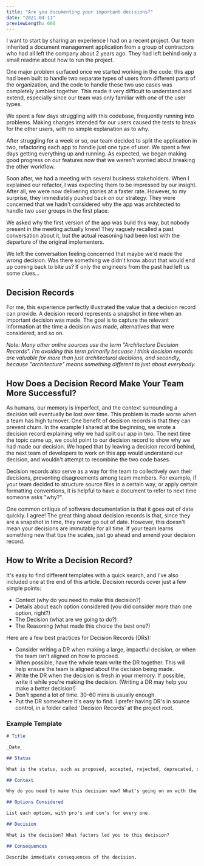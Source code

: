 ```yaml
---
title: "Are you documenting your important decisions?"
date: "2021-04-11"
previewLength: 600
---
```


I want to start by sharing an experience I had on a recent project. Our team inherited a document management application from a group of contractors who had all left the company about 2 years ago. They had left behind only a small readme about how to run the project.

One major problem surfaced once we started working in the code: this app had been built to handle two separate types of users from different parts of the organization, and the code to handle these two use cases was completely jumbled together. This made it very difficult to understand and extend, especially since our team was only familiar with *one* of the user types. 

We spent a few days struggling with this codebase, frequently running into problems. Making changes intended for our users caused the tests to break for the other users, with no simple explanation as to why.

After struggling for a week or so, our team decided to split the application in two, refactoring each app to handle just one type of user. We spent a few days getting everything up and running. As expected, we began making good progress on our features now that we weren't worried about breaking the other workflow.

Soon after, we had a meeting with several business stakeholders. When I explained our refactor, I was expecting them to be impressed by our insight. After all, we were now delivering stories at a faster rate. However, to my surprise, they immediately pushed back on our strategy. They were concerned that we hadn't considered why the app was architected to handle two user groups in the first place.

We asked why the first version of the app was build this way, but nobody present in the meeting actually knew! They vaguely recalled a past conversation about it, but the actual reasoning had been lost with the departure of the original implementers.

We left the conversation feeling concerned that maybe we'd made the wrong decision. Was there something we didn't know about that would end up coming back to bite us? If only the engineers from the past had left us some clues...

## Decision Records

For me, this experience perfectly illustrated the value that a decision record can provide. A decision record represents a snapshot in time when an important decision was made. The goal is to capture the relevant information at the time a decision was made, alternatives that were considered, and so on. 

_Note: Many other online sources use the term "Architecture Decision Records". I'm avoiding this term primarily becuase I think decision records are valuable for more than just architectural decisions, and secondly, because "architecture" means something different to just about everybody._

## How Does a Decision Record Make Your Team More Successful?

As humans, our memory is imperfect, and the context surrounding a decision will eventually be lost over time. This problem is made worse when a team has high turnover. One benefit of decision records is that they can prevent churn. In the example I shared at the beginning, we wrote a decision record explaining why we had split our app in two. The next time the topic came up, we could point to our decision record to show why we had made our decision. We hoped that by leaving a decision record behind, the next team of developers to work on this app would understand our decision, and wouldn't attempt to recombine the two code bases.

Decision records also serve as a way for the team to collectively own their decisions, preventing disagreements among team members. For example, if your team decided to structure source files in a certain way, or apply certain formatting conventions, it is helpful to have a document to refer to next time someone asks "why?".

One common critique of software documentation is that it goes out of date quickly. I agree! The great thing about decision records is that, since they are a snapshot in time, they never go out of date. However, this doesn't mean your decisions are immutable for all time. If your team learns something new that tips the scales, just go ahead and amend your decision record.

## How to Write a Decision Record?

It's easy to find different templates with a quick search, and I've also included one at the end of this article. Decision records cover just a few simple points:

- Context (why do you need to make this decision?)
- Details about each option considered (you did consider more than one option, right?)
- The Decision (what are we going to do?)
- The Reasoning (what made this choice the best one?)

Here are a few best practices for Decision Records (DRs):

- Consider writing a DR when making a large, impactful decision, or when the team isn't aligned on how to proceed.
- When possible, have the whole team write the DR together. This will help ensure the team is aligned about the decision being made.
- Write the DR when the decision is fresh in your memory. If possible, write it while you're making the decision. (Writing a DR may help you make a better decision!)
- Don't spend a lot of time. 30-60 mins is usually enough.
- Put the DR somewhere it's easy to find. I prefer having DR's in source control, in a folder called 'Decision Records' at the project root.

### Example Template

```md
# Title

_Date_

## Status

What is the status, such as proposed, accepted, rejected, deprecated, superseded, etc.?

## Context

Why do you need to make this decision now? What's going on on with the product? What have you learned recently?

## Options Considered

List each option, with pro's and con's for every one.

## Decision

What is the decision? What factors led you to this decision?

## Consequences

Describe immediate consequences of the decision.
```
